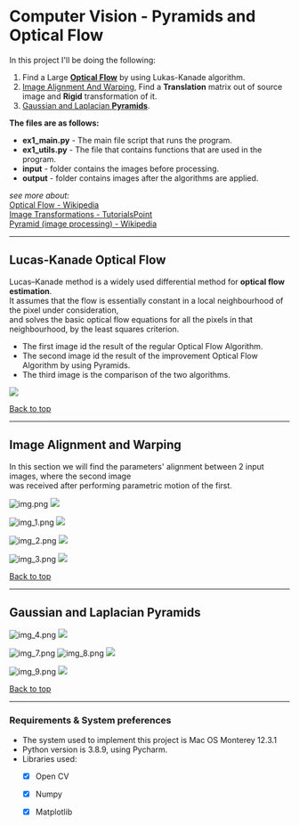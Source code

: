 # Computer Vision - Pyramids and Optical Flow
In this project I'll be doing the following:
1. Find a Large **[Optical Flow][1]** by using Lukas-Kanade algorithm.
2. [Image Alignment And Warping][2], Find a **Translation** matrix out of source image and **Rigid** transformation of it.
3. [Gaussian and Laplacian **Pyramids**][3].

**The files are as follows:**
* **ex1_main.py** - The main file script that runs the program.
* **ex1_utils.py** - The file that contains functions that are used in the program.
* **input** - folder contains the images before processing.
* **output** - folder contains images after the algorithms are applied.

_see more about:_  
[Optical Flow - Wikipedia](https://en.wikipedia.org/wiki/Optical_flow)  
[Image Transformations - TutorialsPoint](https://www.tutorialspoint.com/dip/image_transformations.htm)  
[Pyramid (image processing) - Wikipedia](https://en.wikipedia.org/wiki/Pyramid_(image_processing))
____

## Lucas-Kanade Optical Flow
Lucas–Kanade method is a widely used differential method for **optical flow estimation**.   
It assumes that the flow is essentially constant in a local neighbourhood of the pixel under consideration,  
and solves the basic optical flow equations for all the pixels in that neighbourhood, by the least squares criterion.    
* The first image id the result of the regular Optical Flow Algorithm.   
* The second image id the result of the improvement Optical Flow Algorithm by using Pyramids.   
* The third image is the comparison of the two algorithms.

![](output/CompareOpticalFlow.png)

[Back to top ][4]
___

## Image Alignment and Warping

In this section we will find the parameters' alignment between 2 input images, where the second image  
was received after performing parametric motion of the first.


![img.png](output/readmePics/img.png)
![](output/TranslationLK.png)

![img_1.png](output/readmePics/img_1.png)
![](output/RigidLK.png)

![img_2.png](output/readmePics/img_2.png)
![](output/TranslationCorrelation.png)

![img_3.png](output/readmePics/img_3.png)
![](output/RigidCorrelation.png)

[Back to top ][4]
___

## Gaussian and Laplacian Pyramids

![img_4.png](output/readmePics/img_4.png)
![](output/GaussianPyramid.png)

![img_7.png](output/readmePics/img_7.png)
![img_8.png](output/readmePics/img_8.png)
![](output/LaplacianPyramid.png)

![img_9.png](output/readmePics/img_9.png)
![](output/PyramidBlending.png)


[Back to top ][4]
___
 
### Requirements & System preferences

* The system used to implement this project is Mac OS Monterey 12.3.1
* Python version is 3.8.9, using Pycharm.
* Libraries used:
  - [x] Open CV
  - [x] Numpy
  - [x] Matplotlib
  


[1]:#Lucas-Kanade-Optical-Flow "Optical Flow"
[2]:#Image-Alignment-and-Warping "Image Alignment And Warping"
[3]:#Gaussian-and-Laplacian-Pyramids "Gaussian and Laplacian Pyramids"
[4]:#Computer-Vision---Pyramids-and-Optical-Flow "Back to top"
